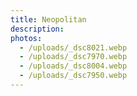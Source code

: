 ```yaml
---
title: Neopolitan
description:
photos:
  - /uploads/_dsc8021.webp
  - /uploads/_dsc7970.webp
  - /uploads/_dsc8004.webp
  - /uploads/_dsc7950.webp
---
```

